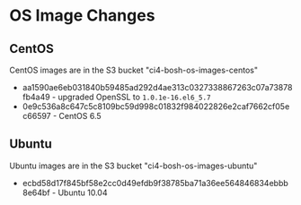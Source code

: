 # OS Image Changes

## CentOS

CentOS images are in the S3 bucket "ci4-bosh-os-images-centos"

* aa1590ae6eb031840b59485ad292d4ae313c0327338867263c07a73878fb4a49 - upgraded OpenSSL to `1.0.1e-16.el6_5.7`
* 0e9c536a8c647c5c8109bc59d998c01832f984022826e2caf7662cf05ec66597 - CentOS 6.5

## Ubuntu

Ubuntu images are in the S3 bucket "ci4-bosh-os-images-ubuntu"

* ecbd58d17f845bf58e2cc0d49efdb9f38785ba71a36ee564846834ebbb8e64bf - Ubuntu 10.04
